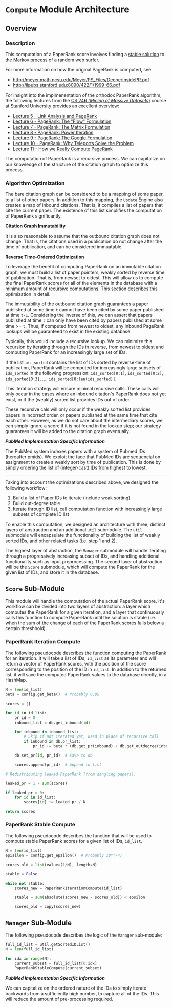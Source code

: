 # `Compute` Module Architecture

## Overview

### Description

This computation of a PaperRank score involves finding a [stable solution](https://en.wikipedia.org/wiki/Stable_process) to the [Markov process](http://mathworld.wolfram.com/MarkovProcess.html) of a random web surfer.

For more information on how the original PageRank is computed, see:
- http://meyer.math.ncsu.edu/Meyer/PS_Files/DeeperInsidePR.pdf
- http://ilpubs.stanford.edu:8090/422/1/1999-66.pdf

For insight into the implmenentation of the orthodox PaperRank algorithm, the following lectures from the [CS 246 (*Mining of Massive Datasets*)](http://ilpubs.stanford.edu:8090/422/1/1999-66.pdf) course at Stanford University provides an excellent overview:
- [Lecture 5 - Link Analysis and PageRank](https://www.youtube.com/watch?v=fL41WSVDunM&list=PLLssT5z_DsK9JDLcT8T62VtzwyW9LNepV&index=5)
- [Lecture 6 - PageRank: The "Flow" Formulation](https://www.youtube.com/watch?v=1nLV8FEaZD0&index=6&list=PLLssT5z_DsK9JDLcT8T62VtzwyW9LNepV)
- [Lecture 7 - PageRank: The Matrix Formulation](https://www.youtube.com/watch?v=3_1h13PJkUs&list=PLLssT5z_DsK9JDLcT8T62VtzwyW9LNepV&index=7)
- [Lecture 8 - PageRank: Power Iteration](https://www.youtube.com/watch?v=VpiyOxiVmCg&list=PLLssT5z_DsK9JDLcT8T62VtzwyW9LNepV&index=8)
- [Lecture 9 - PageRank: The Google Formulation](https://www.youtube.com/watch?v=ytjf6zYDd4s&list=PLLssT5z_DsK9JDLcT8T62VtzwyW9LNepV&index=9)
- [Lecture 10 - PageRank: Why Teleports Solve the Problem](https://www.youtube.com/watch?v=UZePPh340sU&index=10&list=PLLssT5z_DsK9JDLcT8T62VtzwyW9LNepV)
- [Lecture 11 - How we Really Compute PageRank](https://www.youtube.com/watch?v=E9aoTVmQvok&list=PLLssT5z_DsK9JDLcT8T62VtzwyW9LNepV&index=11)

The computation of PaperRank is a recursive process. We can capitalize on our knowledge of the structure of the citation graph to optimize this process.

### Algorithm Optimization

The bare citation graph can be considered to be a mapping of some paper, to a list of other papers. In addition to this mapping, the `Update` Engine also creates a map of inbound citations. That is, it compiles a list of papers that cite the current paper. The existence of this list simplifies the computation of PaperRank significantly.

**Citation Graph Immutability**

It is also reasonable to assume that the outbound citation graph does not change. That is, the citations used in a publication do not change after the time of publication, and can be considered immuatable.

**Reverse Time-Ordered Optimization**

To leverage the benefit of computing PaperRank on an immutable citation graph, we must build a list of paper pointers, weakly sorted by reverse time of publication. That is, from newset to oldest. This will allow us to compute the final PaperRank scores for all of the elements in the database with a minimum amount of recursive computations. This section describes this optimization in detail.

The immutability of the outbound citation graph guarantees a paper published at some time `t` cannot have been cited by some paper published at time `t-1`. Considering the inverse of this, we can assert that papers published at time `t` can only have been cited by papers published at some time >= `t`. Thus, if computed from newest to oldest, any inbound PageRank lookups will be guaranteed to exist in the existing database.

Typically, this would include a recursive lookup. We can minimize this recursion by iterating through the IDs in reverse, from newest to oldest and computing PaperRank for an increasingly large set of IDs.

If the list `ids_sorted` contains the list of IDs sorted by reverse-time of publication, PaperRank will be computed for increasingly large subsets of `ids_sorted` in the following progression: `ids_sorted[0:1]`, `ids_sorted[0:2]`, `ids_sorted[0:3]`, ..., `ids_sorted[0:len(ids_sorted)]`.

This iteration strategy will ensure minimal recursive calls. These calls will only occur in the cases where an inbound citation's PaperRank does not yet exist, or if the (weakly) sorted list provides IDs out of order.

These recursive cals will only occur if the weakly sorted list provides papers in incorrect order, or papers published at the same time that cite each other. However, as we do not care about the intermediary scores, we can simply ignore a score if it is not found in the lookup step; our strategy guarantees it will be added to the citation graph eventually.


***PubMed Implementation Specific Information***

The PubMed system indexes papers with a system of Pubmed IDs (hereafter pmids). We exploit the face that PubMed IDs are sequencial on assignment to create a weakly sort by time of publication. This is done by simply ordering the list of (integer-cast) IDs from highest to lowest.

---

Taking into account the optimizations described above, we designed the following workflow:

1. Build a list of Paper IDs to iterate (include weak sorting)
2. Build out-degree table
3. Iterate through ID list, call computation function with increasingly large subsets of complete ID list

To enable this computation, we designed an architecture with three, distinct layers of abstraction and an additional `util` submodule. The `util` submodule will encapsulate the functionality of building the list of weakly sorted IDs, and other related tasks (i.e. step 1 and 2).

The highest layer of abstraction, the `Manager` submodule will handle iterating through a progressively increasing subset of IDs, and handling additional functionality such as input preprocessing. The second layer of abstraction will be the `Score` submodule, which will compute the PaperRank for the given list of IDs, and store it in the database.


## `Score` Sub-Module

This module will handle the computation of the actual PaperRank score. It's workflow can be divided into two layers of abstraction: a layer which computes the PaperRank for a given iteration, and a layer that continuously calls this function to compute PaperRank until the solution is stable (i.e. when the sum of the change of each of the PaperRank scores falls below a certain threshhold).

### PaperRank Iteration Compute

The following pseudocode describes the function computing the PaperRank for an iteration. It will take a list of IDs, `id_list` as its parameter and will return a vector of PaperRank scores, with the position of the score corresponding to the position of the ID in `id_list`. In addition to the returned list, it will save the computed PaperRank values to the database directly, in a HashMap.

```python
N = len(id_list)
beta = config.get_beta()  # Probably 0.85

scores = []

for id in id_list:
    pr_id = 0
    inbound_list = db.get_inbound(id)

    for inbound in inbound_list:
        # Skip if not iterated yet, used in place of recursive call
        if inbound in db.pr_list:
            pr_id += beta * (db.get_pr(inbound) / db.get_outdegree(inbound))

    db.set_pr(id, pr_id)  # Save to db

    scores.append(pr_id)  # Append to list

# Redistributing leaked PaperRank (from dangling papers):

leaked_pr = 1 - sum(scores)

if leaked_pr > 0:
    for id in id_list:
        scores[id] += leaked_pr / N

return scores
```

### PaperRank Stable Compute

The following pseudocode describes the function that will be used to compute stable PaperRank scores for a given list of IDs, `id_list`.

```python
N = len(id_list)
episilon = config.get_epsilon()  # Probably 10^(-4)

scores_old = list(value=(1/N), length=N)

stable = False

while not stable:
    scores_new = PaperRankIterationCompute(id_list)

    stable = sum(absolute(scores_new - scores_old)) < epsilon

    scores_old = copy(scores_new)
```


## `Manager` Sub-Module

The following pseudocode describes the logic of the `Manager` sub-module:

```python
full_id_list = util.getSortedIDList()
N = len(full_id_list)

for idx in range(N):
    current_subset = full_id_list[0:idx]
    PaperRankStableCompute(current_subset)
```

***PubMed Implementation Specific Information***

We can capitalize on the ordered nature of the IDs to simply iterate backwards from a sufficiently high number, to capture all of the IDs. This will reduce the amount of pre-processing required.
